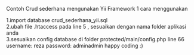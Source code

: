 Contoh Crud sederhana mengunakan Yii Framework 1
cara menggunakan

1.import database crud_sederhana_yii.sql
<br/>
2.ubah file .htaccess pada line 5 , sesuaikan dengan nama folder aplikasi anda
<br/>
3.sesuaikan config database di folder protected/main/config.php line 66
<br/>
username: reza
password: adminadmin
happy coding :)

